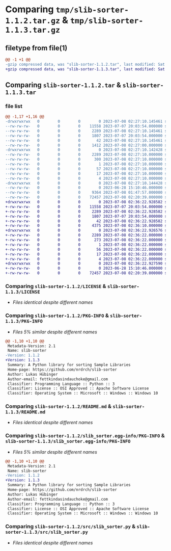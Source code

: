 # Comparing `tmp/slib-sorter-1.1.2.tar.gz` & `tmp/slib-sorter-1.1.3.tar.gz`

## filetype from file(1)

```diff
@@ -1 +1 @@
-gzip compressed data, was "slib-sorter-1.1.2.tar", last modified: Sat Jul  8 02:27:10 2023, max compression
+gzip compressed data, was "slib-sorter-1.1.3.tar", last modified: Sat Jul  8 02:36:22 2023, max compression
```

## Comparing `slib-sorter-1.1.2.tar` & `slib-sorter-1.1.3.tar`

### file list

```diff
@@ -1,17 +1,16 @@
-drwxrwxrwx   0        0        0        0 2023-07-08 02:27:10.145461 slib-sorter-1.1.2/
--rw-rw-rw-   0        0        0    11558 2023-07-07 20:03:54.000000 slib-sorter-1.1.2/LICENSE
--rw-rw-rw-   0        0        0     2289 2023-07-08 02:27:10.145461 slib-sorter-1.1.2/PKG-INFO
--rw-rw-rw-   0        0        0     1807 2023-07-07 20:03:54.000000 slib-sorter-1.1.2/README.md
--rw-rw-rw-   0        0        0       42 2023-07-08 02:27:10.145461 slib-sorter-1.1.2/setup.cfg
--rw-rw-rw-   0        0        0     1412 2023-07-08 02:27:00.000000 slib-sorter-1.1.2/setup.py
-drwxrwxrwx   0        0        0        0 2023-07-08 02:27:10.142428 slib-sorter-1.1.2/slib_sorter.egg-info/
--rw-rw-rw-   0        0        0     2289 2023-07-08 02:27:10.000000 slib-sorter-1.1.2/slib_sorter.egg-info/PKG-INFO
--rw-rw-rw-   0        0        0      300 2023-07-08 02:27:10.000000 slib-sorter-1.1.2/slib_sorter.egg-info/SOURCES.txt
--rw-rw-rw-   0        0        0        1 2023-07-08 02:27:10.000000 slib-sorter-1.1.2/slib_sorter.egg-info/dependency_links.txt
--rw-rw-rw-   0        0        0       57 2023-07-08 02:27:10.000000 slib-sorter-1.1.2/slib_sorter.egg-info/entry_points.txt
--rw-rw-rw-   0        0        0       17 2023-07-08 02:27:10.000000 slib-sorter-1.1.2/slib_sorter.egg-info/requires.txt
--rw-rw-rw-   0        0        0        4 2023-07-08 02:27:10.000000 slib-sorter-1.1.2/slib_sorter.egg-info/top_level.txt
-drwxrwxrwx   0        0        0        0 2023-07-08 02:27:10.144428 slib-sorter-1.1.2/src/
--rw-rw-rw-   0        0        0        0 2023-06-28 15:10:46.000000 slib-sorter-1.1.2/src/__init__.py
--rw-rw-rw-   0        0        0     9364 2023-07-08 01:47:57.000000 slib-sorter-1.1.2/src/filesorterfunctions.py
--rw-rw-rw-   0        0        0    72457 2023-07-08 02:20:39.000000 slib-sorter-1.1.2/src/slib_sorter.py
+drwxrwxrwx   0        0        0        0 2023-07-08 02:36:22.928582 slib-sorter-1.1.3/
+-rw-rw-rw-   0        0        0    11558 2023-07-07 20:03:54.000000 slib-sorter-1.1.3/LICENSE
+-rw-rw-rw-   0        0        0     2289 2023-07-08 02:36:22.928582 slib-sorter-1.1.3/PKG-INFO
+-rw-rw-rw-   0        0        0     1807 2023-07-07 20:03:54.000000 slib-sorter-1.1.3/README.md
+-rw-rw-rw-   0        0        0       42 2023-07-08 02:36:22.928582 slib-sorter-1.1.3/setup.cfg
+-rw-rw-rw-   0        0        0     4375 2023-07-08 02:36:10.000000 slib-sorter-1.1.3/setup.py
+drwxrwxrwx   0        0        0        0 2023-07-08 02:36:22.926576 slib-sorter-1.1.3/slib_sorter.egg-info/
+-rw-rw-rw-   0        0        0     2289 2023-07-08 02:36:22.000000 slib-sorter-1.1.3/slib_sorter.egg-info/PKG-INFO
+-rw-rw-rw-   0        0        0      273 2023-07-08 02:36:22.000000 slib-sorter-1.1.3/slib_sorter.egg-info/SOURCES.txt
+-rw-rw-rw-   0        0        0        1 2023-07-08 02:36:22.000000 slib-sorter-1.1.3/slib_sorter.egg-info/dependency_links.txt
+-rw-rw-rw-   0        0        0       56 2023-07-08 02:36:22.000000 slib-sorter-1.1.3/slib_sorter.egg-info/entry_points.txt
+-rw-rw-rw-   0        0        0       17 2023-07-08 02:36:22.000000 slib-sorter-1.1.3/slib_sorter.egg-info/requires.txt
+-rw-rw-rw-   0        0        0        4 2023-07-08 02:36:22.000000 slib-sorter-1.1.3/slib_sorter.egg-info/top_level.txt
+drwxrwxrwx   0        0        0        0 2023-07-08 02:36:22.927590 slib-sorter-1.1.3/src/
+-rw-rw-rw-   0        0        0        0 2023-06-28 15:10:46.000000 slib-sorter-1.1.3/src/__init__.py
+-rw-rw-rw-   0        0        0    72457 2023-07-08 02:20:39.000000 slib-sorter-1.1.3/src/slib_sorter.py
```

### Comparing `slib-sorter-1.1.2/LICENSE` & `slib-sorter-1.1.3/LICENSE`

 * *Files identical despite different names*

### Comparing `slib-sorter-1.1.2/PKG-INFO` & `slib-sorter-1.1.3/PKG-INFO`

 * *Files 5% similar despite different names*

```diff
@@ -1,10 +1,10 @@
 Metadata-Version: 2.1
 Name: slib-sorter
-Version: 1.1.2
+Version: 1.1.3
 Summary: A Python library for sorting Sample Libraries
 Home-page: https://github.com/nrdrch/slib-sorter
 Author: Lukas Hübinger
 Author-email: fettkindasindauchoke@gmail.com
 Classifier: Programming Language :: Python :: 3
 Classifier: License :: OSI Approved :: Apache Software License
 Classifier: Operating System :: Microsoft :: Windows :: Windows 10
```

### Comparing `slib-sorter-1.1.2/README.md` & `slib-sorter-1.1.3/README.md`

 * *Files identical despite different names*

### Comparing `slib-sorter-1.1.2/slib_sorter.egg-info/PKG-INFO` & `slib-sorter-1.1.3/slib_sorter.egg-info/PKG-INFO`

 * *Files 5% similar despite different names*

```diff
@@ -1,10 +1,10 @@
 Metadata-Version: 2.1
 Name: slib-sorter
-Version: 1.1.2
+Version: 1.1.3
 Summary: A Python library for sorting Sample Libraries
 Home-page: https://github.com/nrdrch/slib-sorter
 Author: Lukas Hübinger
 Author-email: fettkindasindauchoke@gmail.com
 Classifier: Programming Language :: Python :: 3
 Classifier: License :: OSI Approved :: Apache Software License
 Classifier: Operating System :: Microsoft :: Windows :: Windows 10
```

### Comparing `slib-sorter-1.1.2/src/slib_sorter.py` & `slib-sorter-1.1.3/src/slib_sorter.py`

 * *Files identical despite different names*

